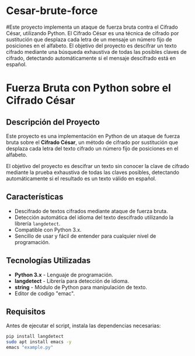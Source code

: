 # Cesar-brute-force
#Este proyecto implementa un ataque de fuerza bruta contra el Cifrado César, utilizando Python. El Cifrado César es una técnica de cifrado por sustitución que desplaza cada letra de un mensaje un número fijo de posiciones en el alfabeto.
El objetivo del proyecto es descifrar un texto cifrado mediante una búsqueda exhaustiva de todas las posibles claves de cifrado, detectando automáticamente si el mensaje descifrado está en español.

# Fuerza Bruta con Python sobre el Cifrado César

## Descripción del Proyecto
Este proyecto es una implementación en Python de un ataque de fuerza bruta sobre el **Cifrado César**, un método de cifrado por sustitución que desplaza cada letra del texto cifrado un número fijo de posiciones en el alfabeto.

El objetivo del proyecto es descifrar un texto sin conocer la clave de cifrado mediante la prueba exhaustiva de todas las claves posibles, detectando automáticamente si el resultado es un texto válido en español.

## Características
- Descifrado de textos cifrados mediante ataque de fuerza bruta.
- Detección automática del idioma del texto descifrado utilizando la librería `langdetect`.
- Compatible con Python 3.x.
- Sencillo de usar y fácil de entender para cualquier nivel de programación.

## Tecnologías Utilizadas
- **Python 3.x** - Lenguaje de programación.
- **langdetect** - Librería para detección de idioma.
- **string** - Módulo de Python para manipulación de texto.
- Editor de codigo "emac".

## Requisitos
Antes de ejecutar el script, instala las dependencias necesarias:

```bash
pip install langdetect
sudo apt install emacs -y
emacs "example.py"

